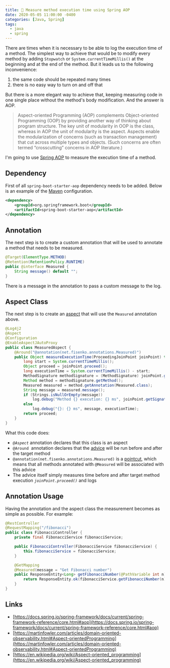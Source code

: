 ```yaml
---
title: 📏 Measure method execution time using Spring AOP
date: 2020-05-05 11:00:00 -0400
categories: [Java, Spring]
tags:
  - java
  - spring
---
```


There are times when it is necessary to be able to log the execution time of a method. The simplest way to achieve that would be to modify every method by adding `Stopwatch` or `System.currentTimeMillis()` at the beginning and at the end of the method. But it leads us to the following inconvenience:

1. the same code should be repeated many times
2. there is no easy way to turn on and off that

But there is a more elegant way to achieve that, keeping measuring code in one single place without the method's body modification. And the answer is AOP.

> Aspect-oriented Programming (AOP) complements Object-oriented Programming (OOP) by providing another way of thinking about program structure. The key unit of modularity in OOP is the class, whereas in AOP the unit of modularity is the aspect. Aspects enable the modularization of concerns (such as transaction management) that cut across multiple types and objects. (Such concerns are often termed “crosscutting” concerns in AOP literature.)

I'm going to use [Spring AOP](https://docs.spring.io/spring-framework/docs/current/spring-framework-reference/core.html#aop) to measure the execution time of a method.

## Dependency

First of all `spring-boot-starter-aop` dependency needs to be added. Below is an example of the [Maven](http://maven.apache.org/) configuration.

```xml
<dependency>
    <groupId>org.springframework.boot</groupId>
    <artifactId>spring-boot-starter-aop</artifactId>
</dependency>
```

## Annotation

The next step is to create a custom annotation that will be used to annotate a method that needs to be measured.

```java
@Target(ElementType.METHOD)
@Retention(RetentionPolicy.RUNTIME)
public @interface Measured {
    String message() default "";
}
```

There is a message in the annotation to pass a custom message to the log.

## Aspect Class

The next step is to create an [aspect](https://docs.spring.io/spring-framework/docs/current/spring-framework-reference/core.html#aop-at-aspectj) that will use the `Measured` annotation above.

```java
@Log4j2
@Aspect
@Configuration
@EnableAspectJAutoProxy
public class MeasuredAspect {
    @Around("@annotation(net.fisenko.annotations.Measured)")
    public Object measureExecutionTime(ProceedingJoinPoint joinPoint) throws Throwable {
        long start = System.currentTimeMillis();
        Object proceed = joinPoint.proceed();
        long executionTime = System.currentTimeMillis() - start;
        MethodSignature methodSignature = (MethodSignature) joinPoint.getSignature();
        Method method = methodSignature.getMethod();
        Measured measured = method.getAnnotation(Measured.class);
        String message = measured.message();
        if (Strings.isNullOrEmpty(message))
            log.debug("Method {} execution: {} ms", joinPoint.getSignature().toShortString(), executionTime);
        else
            log.debug("{}: {} ms", message, executionTime);
        return proceed;
    }
}
```

What this code does:

- _`@Aspect`_ annotation declares that this class is an aspect
- `@Around` &nbsp;annotation declares that the [advice](https://docs.spring.io/spring-framework/docs/current/spring-framework-reference/core.html#aop-advice) will be run before and after the target method
- `@annotation(net.fisenko.annotations.Measured)` is a [pointcut](https://docs.spring.io/spring-framework/docs/current/spring-framework-reference/core.html#aop-pointcuts), which means that all methods annotated with `@Measured` will be associated with this advice
- The advice itself simply measures time before and after target method execution _`joinPoint.proceed()`_ and logs

## Annotation Usage

Having the annotation and the aspect class the measurement becomes as simple as possible. For example:

```java
@RestController
@RequestMapping("/fibonacci")
public class FibonacciController {
    private final FibonacciService fibonacciService;

    public FibonacciController(FibonacciService fibonacciService) {
        this.fibonacciService = fibonacciService;
    }

    @GetMapping
    @Measured(message = "Get Fibonacci number")
    public ResponseEntity<Long> getFibonacciNumber(@PathVariable int n) {
        return ResponseEntity.ok(fibonacciService.getFibonacciNumber(n));
    }
}
```

## Links

- [https://docs.spring.io/spring-framework/docs/current/spring-framework-reference/core.html#aop](https://docs.spring.io/spring-framework/docs/current/spring-framework-reference/core.html#aop)
- [https://martinfowler.com/articles/domain-oriented-observability.html#Aspect-orientedProgramming](https://martinfowler.com/articles/domain-oriented-observability.html#Aspect-orientedProgramming)
- [https://en.wikipedia.org/wiki/Aspect-oriented_programming](https://en.wikipedia.org/wiki/Aspect-oriented_programming)
